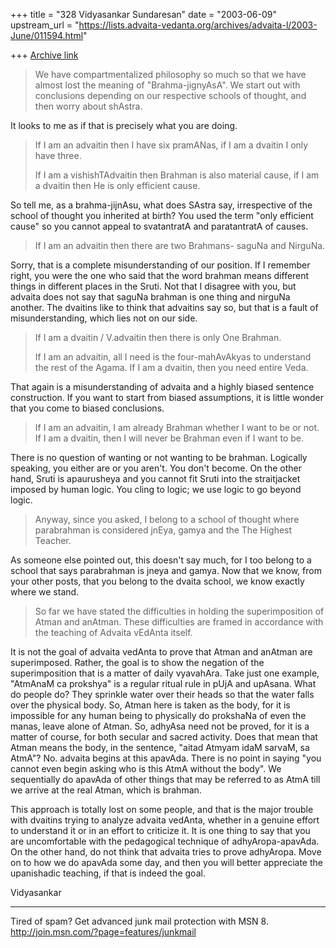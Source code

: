 +++
title = "328 Vidyasankar Sundaresan"
date = "2003-06-09"
upstream_url = "https://lists.advaita-vedanta.org/archives/advaita-l/2003-June/011594.html"

+++
[Archive link](https://lists.advaita-vedanta.org/archives/advaita-l/2003-June/011594.html)


>We have compartmentalized philosophy so much so that
>we have almost lost the meaning of "Brahma-jignyAsA".
>We start out with conclusions depending on our respective
>schools of thought, and then worry about shAstra.

It looks to me as if that is precisely what you are doing.

>If I am an  advaitin then I have six pramANas,  if I am a dvaitin
>I only have three.
>
>If I am a vishishTAdvaitin then Brahman is also material cause,
>if I am a dvaitin then He is only efficient cause.

So tell me, as a brahma-jijnAsu, what does SAstra say, irrespective of the 
school of thought you inherited at birth? You used the term "only efficient 
cause" so you cannot appeal to svatantratA and paratantratA of causes.

>If I am an advaitin then there are two Brahmans- saguNa and NirguNa.

Sorry, that is a complete misunderstanding of our position. If I remember 
right, you were the one who said that the word brahman means different 
things in different places in the Sruti. Not that I disagree with you, but 
advaita does not say that saguNa brahman is one thing and nirguNa another. 
The dvaitins like to think that advaitins say so, but that is a fault of 
misunderstanding, which lies not on our side.

>If I am a dvaitin / V.advaitin then there is only One Brahman.
>
>If I am an advaitin,  all I need is the four-mahAvAkyas to understand
>the rest of the Agama.  If I am a dvaitin,  then you need entire Veda.

That again is a misunderstanding of advaita and a highly biased sentence 
construction. If you want to start from biased assumptions, it is little 
wonder that you come to biased conclusions.

>If I am an advaitin,  I am already Brahman whether I want to be or not.
>If I am a dvaitin,  then I will never be Brahman  even if I want to be.

There is no question of wanting or not wanting to be brahman. Logically 
speaking, you either are or you aren't. You don't become. On the other hand, 
Sruti is apaurusheya and you cannot fit Sruti into the straitjacket imposed 
by human logic. You cling to logic; we use logic to go beyond logic.

>Anyway, since you asked,   I belong to a school of thought where
>parabrahman is considered  jnEya,  gamya and the The Highest Teacher.

As someone else pointed out, this doesn't say much, for I too belong to a 
school that says parabrahman is jneya and gamya. Now that we know, from your 
other posts, that you belong to the dvaita school, we know exactly where we 
stand.

>So far we have stated the difficulties in holding the superimposition of
>Atman and anAtman.   These difficulties are framed in accordance with the
>teaching of Advaita vEdAnta itself.

It is not the goal of advaita vedAnta to prove that Atman and anAtman are 
superimposed. Rather, the goal is to show the negation of the 
superimposition that is a matter of daily vyavahAra. Take just one example, 
"AtmAnaM ca prokshya" is a regular ritual rule in pUjA and upAsana. What do 
people do? They sprinkle water over their heads so that the water falls over 
the physical body. So, Atman here is taken as the body, for it is impossible 
for any human being to physically do prokshaNa of even the manas, leave 
alone of Atman. So, adhyAsa need not be proved, for it is a matter of 
course, for both secular and sacred activity. Does that mean that Atman 
means the body, in the sentence, "aitad Atmyam idaM sarvaM, sa AtmA"? No. 
advaita begins at this apavAda. There is no point in saying "you cannot even 
begin asking who is this AtmA without the body". We sequentially do apavAda 
of other things that may be referred to as AtmA till we arrive at the real 
Atman, which is brahman.

This approach is totally lost on some people, and that is the major trouble 
with dvaitins trying to analyze advaita vedAnta, whether in a genuine effort 
to understand it or in an effort to criticize it. It is one thing to say 
that you are uncomfortable with the pedagogical technique of 
adhyAropa-apavAda. On the other hand, do not think that advaita tries to 
prove adhyAropa. Move on to how we do apavAda some day, and then you will 
better appreciate the upanishadic teaching, if that is indeed the goal.

Vidyasankar

_________________________________________________________________
Tired of spam? Get advanced junk mail protection with MSN 8. 
http://join.msn.com/?page=features/junkmail

